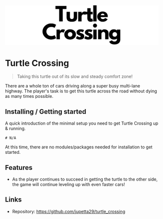 <p align="center">
  <img src="https://raw.githubusercontent.com/jupetta29/turtle_crossing/master/media/logo.png"/>
</p>

# Turtle Crossing
> Taking this turtle out of its slow and steady comfort zone!
 
There are a whole ton of cars driving along a super busy multi-lane highway. The player's task is to get this turtle across the road without dying as many times possible.

## Installing / Getting started

A quick introduction of the minimal setup you need to get Turtle Crossing up &
running.

```shell
# N/A
```

At this time, there are no modules/packages needed for installation to get started.

## Features

* As the player continues to succeed in getting the turtle to the other side, the game will continue leveling up with even faster cars!

## Links

- Repository: https://github.com/jupetta29/turtle_crossing
